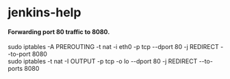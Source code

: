 # jenkins-help

#### Forwarding port 80 traffic to 8080.
sudo iptables -A PREROUTING -t nat -i eth0 -p tcp --dport 80 -j REDIRECT --to-port 8080  
sudo iptables -t nat -I OUTPUT -p tcp -o lo --dport 80 -j REDIRECT --to-ports 8080
